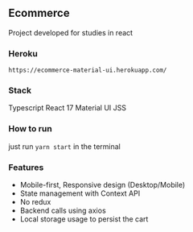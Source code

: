 ## Ecommerce

Project developed for studies in react

### Heroku

`https://ecommerce-material-ui.herokuapp.com/`

### Stack

Typescript
React 17
Material UI
JSS

### How to run

just run `yarn start` in the terminal

### Features

- Mobile-first, Responsive design (Desktop/Mobile)
- State management with Context API
- No redux
- Backend calls using axios
- Local storage usage to persist the cart
